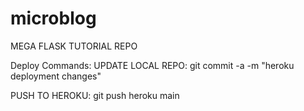 # microblog
MEGA FLASK TUTORIAL REPO

Deploy Commands:
UPDATE LOCAL REPO:
git commit -a -m "heroku deployment changes"

PUSH TO HEROKU:
git push heroku main